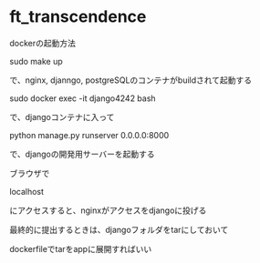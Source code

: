 # ft_transcendence

dockerの起動方法

 sudo make up
 
 で、nginx, djanngo, postgreSQLのコンテナがbuildされて起動する
 

 sudo docker exec -it django4242 bash
 
 で、djangoコンテナに入って
 
 python manage.py runserver 0.0.0.0:8000
 
 で、djangoの開発用サーバーを起動する


 ブラウザで
 
 localhost
 
 にアクセスすると、nginxがアクセスをdjangoに投げる


 最終的に提出するときは、djangoフォルダをtarにしておいて
 
 dockerfileでtarをappに展開すればいい

